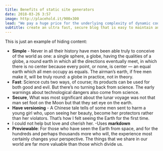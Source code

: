 ```yaml
---
title: Benefits of static site generators
date: 2018-03-26 3:57
image: http://placehold.it/900x300
lead: "We pay a huge price for the underlying complexity of dynamic code running on a server for every request - a price we could avoid paying entirely when this kind of complexity is not needed." 
subtitle: create an ultra fast, secure blog that is easy to maintain and easy to scale
---
```

This is just an example of hiding content:

 - **Simple** - Never in all their history have men been able truly to conceive of the world as one: a single sphere, a globe, having the qualities of a globe, a round earth in which all the directions eventually meet, in which there is no center because every point, or none, is center — an equal earth which all men occupy as equals. The airman’s earth, if free men make it, will be truly round: a globe in practice, not in theory.
- **Fast**: Science cuts two ways, of course; its products can be used for both good and evil. But there’s no turning back from science. The early warnings about technological dangers also come from science.
- **Secure**, What was most significant about the lunar voyage was not that man set foot on the Moon but that they set eye on the earth.
- **Have versioning** - A Chinese tale tells of some men sent to harm a young girl who, upon seeing her beauty, become her protectors rather than her violators. That’s how I felt seeing the Earth for the first time. 
- I could not help but love and cherish her.
-Uses **markdown**
- **Previewable**: For those who have seen the Earth from space, and for the hundreds and perhaps thousands more who will, the experience most certainly changes your perspective. The things that we share in our world are far more valuable than those which divide us.
                  
    
    